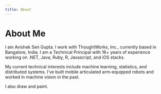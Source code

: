 ```yaml
---
title: About
---
```


# About Me

I am Avishek Sen Gupta. I work with ThoughtWorks, Inc., currently based in Bangalore, India. I am a Technical Principal with 16+ years of experience working on .NET, Java, Ruby, R, Javascript, and iOS stacks.

My current technical interests include machine learning, statistics, and distributed systems. I’ve built mobile articulated arm-equipped robots and worked in machine vision in the past.

I also draw and paint.
